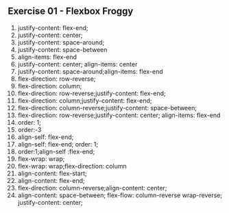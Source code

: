 ## Exercise 01 - Flexbox Froggy

1. justify-content: flex-end;
2. justify-content: center;
3. justify-content: space-around;
4. justify-content: space-between
5. align-items: flex-end
6. justify-content: center; align-items: center
7. justify-content: space-around;align-items: flex-end
8. flex-direction: row-reverse;
9. flex-direction: column;
10. flex-direction: row-reverse;justify-content: flex-end;
11. flex-direction: column;justify-content: flex-end;
12. flex-direction: column-reverse;justify-content: space-between;
13. flex-direction: row-reverse;justify-content: center; align-items: flex-end
14. order: 1;
15. order:-3
16. align-self: flex-end;
17. align-self: flex-end; order: 1;
18. order:1;align-self :flex-end;
19. flex-wrap: wrap;
20. flex-wrap: wrap;flex-direction: column
21. align-content: flex-start;
22. align-content: flex-end;
23. flex-direction: column-reverse;align-content: center;
24. align-content: space-between; flex-flow: column-reverse wrap-reverse; justify-content: center;
